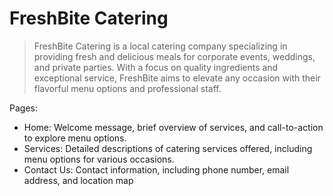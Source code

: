 # FreshBite Catering


> FreshBite Catering is a local catering company specializing in
> providing fresh and delicious meals for corporate events, weddings,
> and private parties. With a focus on quality ingredients and
> exceptional service, FreshBite aims to elevate any occasion with their
> flavorful menu options and professional staff.

Pages: 

 - Home: Welcome message, brief overview of services, and call-to-action
   to explore menu options.
 - Services: Detailed descriptions of catering services offered,
   including menu options for various occasions.
 - Contact Us: Contact information, including phone number, email
   address, and location map


